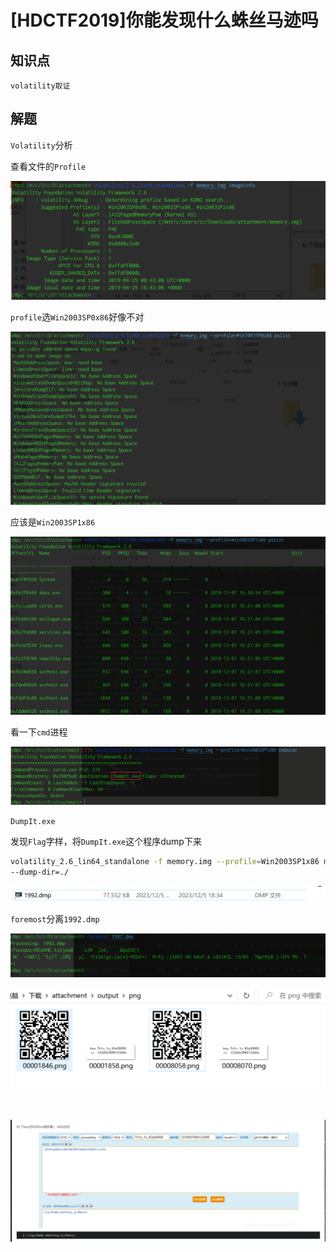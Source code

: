 # [HDCTF2019]你能发现什么蛛丝马迹吗

## 知识点

`volatility取证`

## 解题

`Volatility`分析

查看文件的`Profile`

![image-20231205182619027](./img/98-1.png)

`profile`选`Win2003SP0x86`好像不对

![image-20231205182946606](./img/98-2.png)

应该是`Win2003SP1x86`

![image-20231205183028537](./img/98-3.png)

看一下`cmd`进程

![image-20231205183135612](./img/98-4.png)

`DumpIt.exe`

发现`Flag`字样，将`DumpIt.exe`这个程序dump下来

```bash
volatility_2.6_lin64_standalone -f memory.img --profile=Win2003SP1x86 memdump -p 1992
--dump-dir=./
```

![image-20231205183521498](./img/98-5.png)

`foremost`分离`1992.dmp`

![image-20231205183608796](./img/98-6.png)

![image-20231205183715546](./img/98-7.png)

# ![image-20231205183656758](./img/98-8.png)